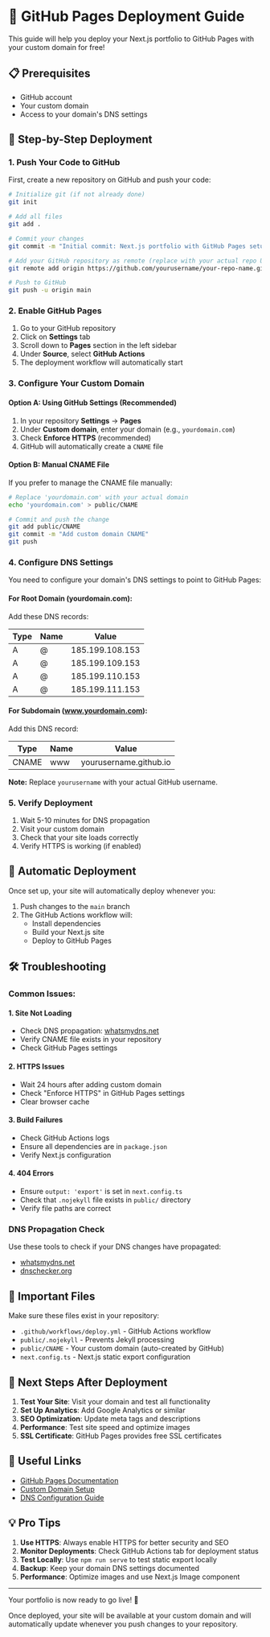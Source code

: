 # 🚀 GitHub Pages Deployment Guide

This guide will help you deploy your Next.js portfolio to GitHub Pages with your custom domain for free!

## 📋 Prerequisites

- GitHub account
- Your custom domain
- Access to your domain's DNS settings

## 🔧 Step-by-Step Deployment

### 1. Push Your Code to GitHub

First, create a new repository on GitHub and push your code:

```bash
# Initialize git (if not already done)
git init

# Add all files
git add .

# Commit your changes
git commit -m "Initial commit: Next.js portfolio with GitHub Pages setup"

# Add your GitHub repository as remote (replace with your actual repo URL)
git remote add origin https://github.com/yourusername/your-repo-name.git

# Push to GitHub
git push -u origin main
```

### 2. Enable GitHub Pages

1. Go to your GitHub repository
2. Click on **Settings** tab
3. Scroll down to **Pages** section in the left sidebar
4. Under **Source**, select **GitHub Actions**
5. The deployment workflow will automatically start

### 3. Configure Your Custom Domain

#### Option A: Using GitHub Settings (Recommended)

1. In your repository **Settings** → **Pages**
2. Under **Custom domain**, enter your domain (e.g., `yourdomain.com`)
3. Check **Enforce HTTPS** (recommended)
4. GitHub will automatically create a `CNAME` file

#### Option B: Manual CNAME File

If you prefer to manage the CNAME file manually:

```bash
# Replace 'yourdomain.com' with your actual domain
echo 'yourdomain.com' > public/CNAME

# Commit and push the change
git add public/CNAME
git commit -m "Add custom domain CNAME"
git push
```

### 4. Configure DNS Settings

You need to configure your domain's DNS settings to point to GitHub Pages:

#### For Root Domain (yourdomain.com):

Add these DNS records:

| Type | Name | Value           |
| ---- | ---- | --------------- |
| A    | @    | 185.199.108.153 |
| A    | @    | 185.199.109.153 |
| A    | @    | 185.199.110.153 |
| A    | @    | 185.199.111.153 |

#### For Subdomain (www.yourdomain.com):

Add this DNS record:

| Type  | Name | Value                  |
| ----- | ---- | ---------------------- |
| CNAME | www  | yourusername.github.io |

**Note:** Replace `yourusername` with your actual GitHub username.

### 5. Verify Deployment

1. Wait 5-10 minutes for DNS propagation
2. Visit your custom domain
3. Check that your site loads correctly
4. Verify HTTPS is working (if enabled)

## 🔄 Automatic Deployment

Once set up, your site will automatically deploy whenever you:

1. Push changes to the `main` branch
2. The GitHub Actions workflow will:
   - Install dependencies
   - Build your Next.js site
   - Deploy to GitHub Pages

## 🛠️ Troubleshooting

### Common Issues:

#### 1. Site Not Loading

- Check DNS propagation: [whatsmydns.net](https://www.whatsmydns.net/)
- Verify CNAME file exists in your repository
- Check GitHub Pages settings

#### 2. HTTPS Issues

- Wait 24 hours after adding custom domain
- Check "Enforce HTTPS" in GitHub Pages settings
- Clear browser cache

#### 3. Build Failures

- Check GitHub Actions logs
- Ensure all dependencies are in `package.json`
- Verify Next.js configuration

#### 4. 404 Errors

- Ensure `output: 'export'` is set in `next.config.ts`
- Check that `.nojekyll` file exists in `public/` directory
- Verify file paths are correct

### DNS Propagation Check

Use these tools to check if your DNS changes have propagated:

- [whatsmydns.net](https://www.whatsmydns.net/)
- [dnschecker.org](https://dnschecker.org/)

## 📁 Important Files

Make sure these files exist in your repository:

- `.github/workflows/deploy.yml` - GitHub Actions workflow
- `public/.nojekyll` - Prevents Jekyll processing
- `public/CNAME` - Your custom domain (auto-created by GitHub)
- `next.config.ts` - Next.js static export configuration

## 🎯 Next Steps After Deployment

1. **Test Your Site**: Visit your domain and test all functionality
2. **Set Up Analytics**: Add Google Analytics or similar
3. **SEO Optimization**: Update meta tags and descriptions
4. **Performance**: Test site speed and optimize images
5. **SSL Certificate**: GitHub Pages provides free SSL certificates

## 🔗 Useful Links

- [GitHub Pages Documentation](https://docs.github.com/en/pages)
- [Custom Domain Setup](https://docs.github.com/en/pages/configuring-a-custom-domain-for-your-github-pages-site)
- [DNS Configuration Guide](https://docs.github.com/en/pages/configuring-a-custom-domain-for-your-github-pages-site/managing-a-custom-domain-for-your-github-pages-site)

## 💡 Pro Tips

1. **Use HTTPS**: Always enable HTTPS for better security and SEO
2. **Monitor Deployments**: Check GitHub Actions tab for deployment status
3. **Test Locally**: Use `npm run serve` to test static export locally
4. **Backup**: Keep your domain DNS settings documented
5. **Performance**: Optimize images and use Next.js Image component

---

Your portfolio is now ready to go live! 🎉

Once deployed, your site will be available at your custom domain and will automatically update whenever you push changes to your repository.
